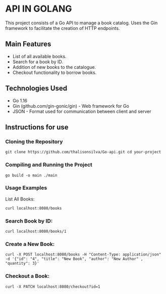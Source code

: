 # API IN GOLANG

This project consists of a Go API to manage a book catalog. Uses the Gin framework to facilitate the creation of HTTP endpoints.
 
## Main Features

- List of all available books.
- Search for a book by ID.
- Addition of new books to the catalogue.
- Checkout functionality to borrow books.

## Technologies Used

- Go 1.16
- Gin (github.com/gin-gonic/gin) - Web framework for Go
- JSON - Format used for communication between client and server

## Instructions for use

### Cloning the Repository


`git clone https://github.com/thalisonsilva/Go-api.git
cd your-project`

### Compiling and Running the Project

`go build -o main
./main`

### Usage Examples
List All Books:

`curl localhost:8080/books`

### Search Book by ID:

`curl localhost:8080/books/1`

### Create a New Book:


`curl -X POST localhost:8080/books -H "Content-Type: application/json" -d '{"id": "4", "title": "New Book", "author": "New Author" , "quantity": 3}'`

### Checkout a Book:

`curl -X PATCH localhost:8080/checkout?id=1`
